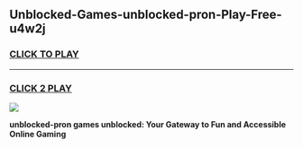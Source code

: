 
## Unblocked-Games-unblocked-pron-Play-Free-u4w2j
<h3>
<a href="https://premium76.site?title=unblocked-pron&ref=18A1">CLICK TO PLAY</a></h3>
<hr>

<h3>
<a href="https://premium76.site?title=unblocked-pron&ref=18A1">CLICK 2 PLAY</a>
  
</h3>

<a href="https://premium76.site?title=unblocked-pron&ref=18A1"><img src="https://clearcache.store/games.png"></a>


**unblocked-pron games unblocked: Your Gateway to Fun and Accessible Online Gaming**
